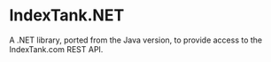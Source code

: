 IndexTank.NET
=============

A .NET library, ported from the Java version, to provide access to the IndexTank.com REST API.